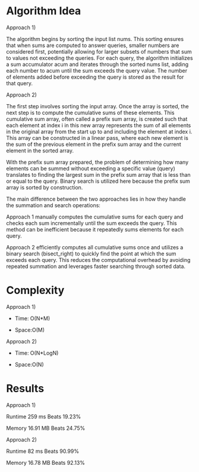 # Algorithm Idea

Approach 1)

The algorithm begins by sorting the input list nums. This sorting ensures that when sums are computed to answer queries, smaller numbers are considered first, potentially allowing for larger subsets of numbers that sum to values not exceeding the queries. For each query, the algorithm initializes a sum accumulator acum and iterates through the sorted nums list, adding each number to acum until the sum exceeds the query value. The number of elements added before exceeding the query is stored as the result for that query.

Approach 2)

The first step involves sorting the input array. Once the array is sorted, the next step is to compute the cumulative sums of these elements. This cumulative sum array, often called a prefix sum array, is created such that each element at index i in this new array represents the sum of all elements in the original array from the start up to and including the element at index i. This array can be constructed in a linear pass, where each new element is the sum of the previous element in the prefix sum array and the current element in the sorted array.

With the prefix sum array prepared, the problem of determining how many elements can be summed without exceeding a specific value (query) translates to finding the largest sum in the prefix sum array that is less than or equal to the query. Binary search is utilized here because the prefix sum array is sorted by construction.

The main difference between the two approaches lies in how they handle the summation and search operations:

Approach 1 manually computes the cumulative sums for each query and checks each sum incrementally until the sum exceeds the query. This method can be inefficient because it repeatedly sums elements for each query.

Approach 2 efficiently computes all cumulative sums once and utilizes a binary search (bisect_right) to quickly find the point at which the sum exceeds each query. This reduces the computational overhead by avoiding repeated summation and leverages faster searching through sorted data.


# Complexity

Approach 1)

- Time: O(N*M)

- Space:O(M)
  
Approach 2)

- Time: O(N*LogN)

- Space:O(N)

# Results

Approach 1)

Runtime
259
ms
Beats
19.23%

Memory
16.91
MB
Beats
24.75%

Approach 2)

Runtime
82
ms
Beats
90.99%

Memory
16.78
MB
Beats
92.13%
